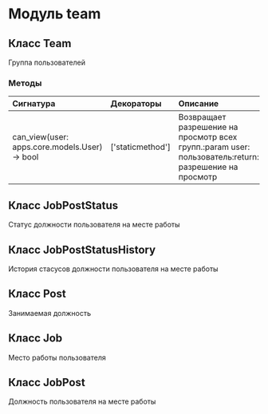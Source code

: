 # Модуль team



## Класс Team

Группа пользователей

### Методы

| Сигнатура                                         | Декораторы       | Описание                                                                                              |
| :------------------------------------------------ | :--------------- | :---------------------------------------------------------------------------------------------------- |
| can_view(user: apps.core.models.User) -&#62; bool | ['staticmethod'] | Возвращает разрешение на просмотр всех групп.:param user: пользователь:return: разрешение на просмотр |

## Класс JobPostStatus

Статус должности пользователя на месте работы

## Класс JobPostStatusHistory

История стасусов должности пользователя на месте работы

## Класс Post

Занимаемая должность

## Класс Job

Место работы пользователя

## Класс JobPost

Должность пользователя на месте работы